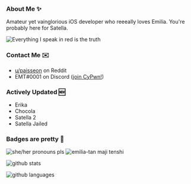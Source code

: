 ### About Me ✨
Amateur yet vainglorious iOS developer who reeeally loves Emilia. You're probably here for Satella.

![Everything I speak in red is the truth](https://lingtalfi.com/services/pngtext?color=cc0000&size=12&text=All%20my%20tweaks%20will%20have%20many%20bugs,%20with%20certainty.)

### Contact Me ✉️
- [u/paisseon](https://reddit.com/u/paisseon) on Reddit
- EMT#0001 on Discord ([join CyPwn!](https://discord.gg/cZ2gBRZvwW))

### Actively Updated 🆕
- Erika
- Chocola
- Satella 2
- Satella Jailed

### Badges are pretty 🌸
![she/her pronouns pls](https://img.shields.io/badge/pronouns-she%2Fher-e91f63)
![emilia-tan maji tenshi](https://img.shields.io/badge/i%20love-emilia-%234a00cc)

![github stats](https://github-readme-stats.vercel.app/api?username=paisseon&show_icons=true&count_private=true&theme=dark&hide_title=true)

![github languages](https://github-readme-stats.vercel.app/api/top-langs/?username=paisseon&theme=dark&layout=compact&hide_title=true)
